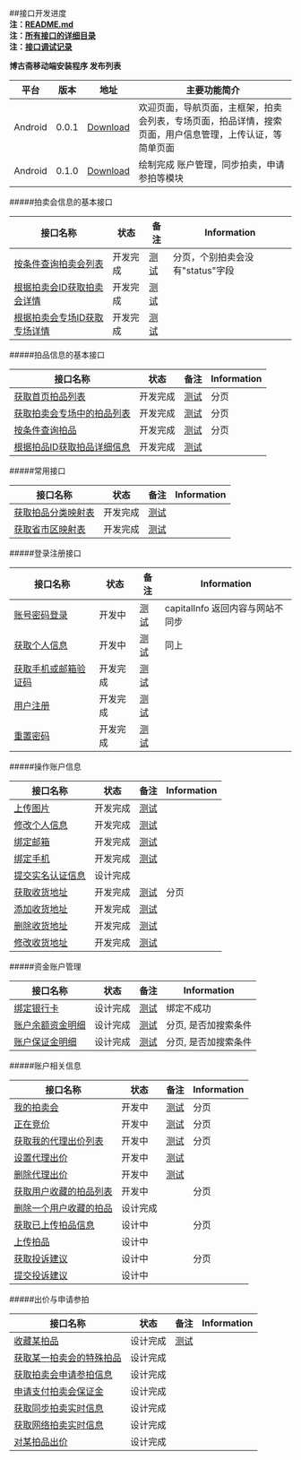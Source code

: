 ##接口开发进度  
**注：[README.md](README.md)**  
**注：[所有接口的详细目录](接口目录.md)**   
**注：[接口调试记录](接口调试记录.md)**  

**博古斋移动端安装程序 发布列表**

| 平台 | 版本 | 地址 | 主要功能简介 |
|------|------|------|--------------|
| Android |0.0.1|[Download](http://pan.baidu.com/s/1bnfdAr1)|欢迎页面，导航页面，主框架，拍卖会列表，专场页面，拍品详情，搜索页面，用户信息管理，上传认证，等简单页面 |
| Android |0.1.0|[Download](http://pan.baidu.com/s/1mgA9W5E)|绘制完成 账户管理，同步拍卖，申请参拍等模块 |


#####拍卖会信息的基本接口

| 接口名称 | 状态 | 备注 | Information |
|----------|------|------|-----|
| [按条件查询拍卖会列表](首页/拍卖会信息相关接口.md) |开发完成| [测试](http://60.191.203.80/phones/pMainAction!getAuctionMainList.htm?status=预展中&type=同步)|分页，个别拍卖会没有"status"字段|
| [根据拍卖会ID获取拍卖会详情](首页/拍卖会信息相关接口.md) |开发完成| [测试](http://60.191.203.80/phones/pMainAction!getAuctionMainById.htm?auctionMainId=145)||
| [根据拍卖会专场ID获取专场详情](首页/拍卖会信息相关接口.md) |开发完成| [测试](http://60.191.203.80/phones/pSessionAction!getAuctionSessionById.htm?auctionSessionId=172)| |

#####拍品信息的基本接口

| 接口名称 | 状态 | 备注 | Information |
|----------|------|------|-----|
| [获取首页拍品列表](首页/拍品信息相关接口.md) |开发完成|[测试](http://199.34.60.49/phones/pMainAction!getHomeAuctionMainList.htm?number=1)| 分页 |
| [获取拍卖会专场中的拍品列表](首页/拍品信息相关接口.md) |开发完成| [测试](http://60.191.203.80/phones/pAuctionInfoAction!getAuctionInfoListBySessionId.htm?auctionSessionId=168)| 分页 |
| [按条件查询拍品](首页/拍品信息相关接口.md) |开发完成| [测试](http://60.191.203.80/phones/pAuctionInfoAction!searchAuction.htm?auctionMainId=172&auctionSeesionId=175)| 分页 |
| [根据拍品ID获取拍品详细信息](首页/拍品信息相关接口.md) |开发完成| [测试](http://60.191.203.80/phones/pAuctionInfoAction!getAuctionInfoById.htm?auctionId=418586)| |

#####常用接口

| 接口名称 | 状态 | 备注 | Information |
|----------|------|------|-----|
| [获取拍品分类映射表](基本/常用列表获取.md#1) |开发完成|[测试](http://60.191.203.80/phones/pCommonAction!getAuctionTypeMap.htm)| |
| [获取省市区映射表](基本/常用列表获取.md#2) |开发完成|[测试](http://60.191.203.80/phones/pCommonAction!getAddressZoneMap.htm)| |

#####登录注册接口

| 接口名称 | 状态 | 备注 | Information |
|----------|------|------|-----|
|[账号密码登录](我/登录注册.md) |开发中| [测试](http://60.191.203.80/phones/pClientInfoAction!login.htm?mobile=18018510339&password=123456)|capitalInfo 返回内容与网站不同步|
|[获取个人信息](我/登录注册.md) |开发中| [测试](http://60.191.203.80/phones/pClientInfoAction!getAccountInfo.htm?sessionid=6BF2301EAC5A5A220BBB4DB88656A4AC)| 同上 |
|[获取手机或邮箱验证码](我/登录注册.md) |开发完成| [测试](http://60.191.203.80/phones/pLoginAction!getMobileCheckCode.htm?mobile=18616701071)| |
[用户注册](我/登录注册.md) |开发完成| [测试](http://60.191.203.80/phones/pLoginAction!register.htm?mobile=18018510339&password=123456&checkcode=23et)| |
| [重置密码](我/登录注册.md) |开发完成|[测试](http://60.191.203.80/phones/pLoginAction!resetPwd.htm?checkcode=3i67&password=123890)| |

#####操作账户信息

| 接口名称 | 状态 | 备注 | Information |
|----------|------|------|-----|
| [上传图片](我/个人信息操作.md) |开发完成| [测试](http://199.34.60.49/fileUploadAction!uploadImage.htm?type=当前头像)| |
| [修改个人信息](我/个人信息操作.md) |开发完成| [测试](http://60.191.203.80/phones/pClientInfoAction!setAccountInfo.htm?sessionid=6BF2301EAC5A5A220BBB4DB88656A4AC&nickname=hhhh) | |
| [绑定邮箱](我/个人信息操作.md) |开发完成| [测试](http://60.191.203.80/phones/pClientInfoAction!bindEmail.htm?sessionid=6BF2301EAC5A5A220BBB4DB88656A4AC&email=17717607229&checkCode=9087)|
| [绑定手机](我/个人信息操作.md) |开发完成| [测试](http://60.191.203.80/phones/pClientInfoAction!bindMobile.htm?sessionid=6BF2301EAC5A5A220BBB4DB88656A4AC&mobile=17717607229&checkCode=9087) | |
| [提交实名认证信息](我/实名认证.md) |设计完成| | |
| [获取收货地址](我/收货地址管理.md) |开发完成|[测试](http://199.34.60.49/phones/pClientInfoAction!getDeliveryAddress.htm?sessionid=6BF2301EAC5A5A220BBB4DB88656A4AC)  |分页|
| [添加收货地址](我/收货地址管理.md) |开发完成| [测试](http://199.34.60.49/phones/pClientInfoAction!addDeliveryAddress.htm?sessionid=6BF2301EAC5A5A220BBB4DB88656A4AC&receiver=linhui)| |
| [删除收货地址](我/收货地址管理.md) |开发完成| [测试](http://199.34.60.49/phones/pClientInfoAction!removeDeliveryAddress.htm?sessionid=6BF2301EAC5A5A220BBB4DB88656A4AC&addressId=1771)| |
| [修改收货地址](我/收货地址管理.md) |开发完成|[测试](http://199.34.60.49/phones/pClientInfoAction!updateDeliveryAddress.htm?sessionid=6BF2301EAC5A5A220BBB4DB88656A4AC&addressId=1771) | |

#####资金账户管理

| 接口名称 | 状态 | 备注 | Information |
|----------|------|------|-----|
| [绑定银行卡](我/资金账户管理.md#1) |设计完成|[测试](http://199.34.60.49/phones/pClientInfoAction!bindBankCard.htm?sessionid=6BF2301EAC5A5A220BBB4DB88656A4AC&bankId=39441234123412) | 绑定不成功 |
| [账户余额资金明细](我/资金账户管理.md#2) |设计完成|[测试](http://199.34.60.49/phones/pClientInfoAction!getBalanceDetail.htm?sessionid=6BF2301EAC5A5A220BBB4DB88656A4AC&bankId=39441234123412)| 分页, 是否加搜索条件 |
| [账户保证金明细](我/资金账户管理.md#3) |设计完成|[测试](http://199.34.60.49/phones/pClientInfoAction!getBailDetail.htm?sessionid=6BF2301EAC5A5A220BBB4DB88656A4AC)|分页, 是否加搜索条件 |

#####账户相关信息

| 接口名称 | 状态 | 备注 | Information |
|----------|------|------|-----|
| [我的拍卖会](我/我的拍卖会管理.md) |开发中| [测试](http://60.191.203.80/phones/pAuctionUserAction!getMyAuctionMainList.htm?sessionid=DB4DA328F95AA28AED2035F3B3BF163A&status=已结束)| 分页 |
| [正在竞价](我/正在竞价管理.md) |开发中|[测试](http://60.191.203.80/phones/pClientInfoAction!getBiddingLotList.htm?sessionid=7FC41EB4F264FBBF68285D6FF4AFBBB0) | 分页 |
| [获取我的代理出价列表](我/代理出价管理.md) |开发中|[测试](http://60.191.203.80/phones/pAuctionUserAction!getAuctionProxyList.htm?sessionid=F6B03CEF8162A4BFF7E38A34CF120412&status=0)| 分页 |
| [设置代理出价](我/代理出价管理.md) |开发中|[测试](http://199.34.60.49/phones/pAuctionUserAction!setAuctionProxyPrice.htm?sessionid=6BF2301EAC5A5A220BBB4DB88656A4AC&auctionId=418617&useProxy=1$proxyPrice=1000)||
| [删除代理出价](我/代理出价管理.md) |开发中| [测试](http://199.34.60.49/phones/pAuctionUserAction!removeAuctionProxyPrice.htm?sessionid=6BF2301EAC5A5A220BBB4DB88656A4AC&auctionId=418617)||
| [获取用户收藏的拍品列表](首页/拍品信息相关接口.md) |开发中| |  分页 |
| [删除一个用户收藏的拍品](我/我的收藏.md) |设计完成| ||
| [获取已上传拍品信息](我/上传拍品.md) |设计中| |  分页 |
| [上传拍品](我/上传拍品.md) |设计中| ||
| [获取投诉建议](我/投诉建议.md) |设计中| | 分页  |
| [提交投诉建议](我/投诉建议.md) |设计中| | |

#####出价与申请参拍

| 接口名称 | 状态 | 备注 | Information |
|----------|------|------|-----|
| [收藏某拍品](拍卖大厅/收藏某拍品.md)|设计完成| [测试](http://199.34.60.49/phones/pCommonAction!collectAuction.htm?sessionid=6BF2301EAC5A5A220BBB4DB88656A4AC&auctionId=418617)| |
| [获取某一拍卖会的特殊拍品](拍卖大厅/申请参拍相关接口.md#1)|设计完成| | |
| [获取拍卖会申请参拍信息](拍卖大厅/申请参拍相关接口.md#2)|设计完成| | |
| [申请支付拍卖会保证金](拍卖大厅/申请参拍相关接口.md#3)|设计完成| | |
| [获取同步拍卖实时信息](拍卖大厅/申请参拍相关接口.md#4)|设计完成| | |
| [获取网络拍卖实时信息](拍卖大厅/申请参拍相关接口.md#5)|设计完成| | |
| [对某拍品出价](拍卖大厅/申请参拍相关接口.md#6)|设计完成| | |



